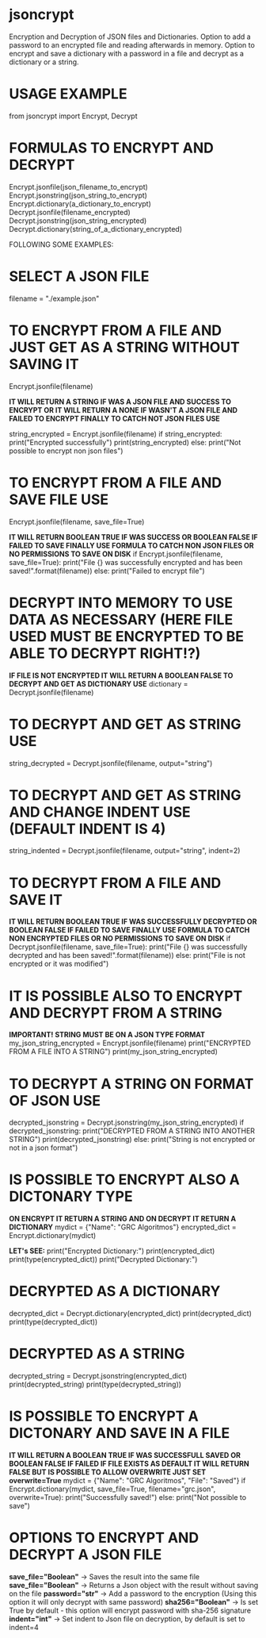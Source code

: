 # jsoncrypt
Encryption and Decryption of JSON files and Dictionaries.
Option to add a password to an encrypted file and reading afterwards in memory.
Option to encrypt and save a dictionary with a password in a file and decrypt as a dictionary or a string.

# USAGE EXAMPLE
from jsoncrypt import Encrypt, Decrypt

# FORMULAS TO ENCRYPT AND DECRYPT
Encrypt.jsonfile(json_filename_to_encrypt)
Encrypt.jsonstring(json_string_to_encrypt)
Encrypt.dictionary(a_dictionary_to_encrypt)
Decrypt.jsonfile(filename_encrypted)
Decrypt.jsonstring(json_string_encrypted)
Decrypt.dictionary(string_of_a_dictionary_encrypted)

FOLLOWING SOME EXAMPLES:

# SELECT A JSON FILE
filename = "./example.json"

# TO ENCRYPT FROM A FILE AND JUST GET AS A STRING WITHOUT SAVING IT
Encrypt.jsonfile(filename)

**IT WILL RETURN A STRING IF WAS A JSON FILE AND SUCCESS TO ENCRYPT OR
IT WILL RETURN A NONE IF WASN'T A JSON FILE AND FAILED TO ENCRYPT
FINALLY TO CATCH NOT JSON FILES USE**

string_encrypted = Encrypt.jsonfile(filename)
if string_encrypted:
    print("Encrypted successfully")
    print(string_encrypted)
else:
    print("Not possible to encrypt non json files")

# TO ENCRYPT FROM A FILE AND SAVE FILE USE
Encrypt.jsonfile(filename, save_file=True)

**IT WILL RETURN BOOLEAN TRUE IF WAS SUCCESS OR BOOLEAN FALSE IF FAILED TO SAVE
FINALLY USE FORMULA TO CATCH NON JSON FILES OR NO PERMISSIONS TO SAVE ON DISK**
if Encrypt.jsonfile(filename, save_file=True):
    print("File {} was successfully encrypted and has been saved!".format(filename))
else:
    print("Failed to encrypt file")

# DECRYPT INTO MEMORY TO USE DATA AS NECESSARY (HERE FILE USED MUST BE ENCRYPTED TO BE ABLE TO DECRYPT RIGHT!?)
**IF FILE IS NOT ENCRYPTED IT WILL RETURN A BOOLEAN FALSE
TO DECRYPT AND GET AS DICTIONARY USE**
dictionary = Decrypt.jsonfile(filename)

# TO DECRYPT AND GET AS STRING USE
string_decrypted = Decrypt.jsonfile(filename, output="string")

# TO DECRYPT AND GET AS STRING AND CHANGE INDENT USE (DEFAULT INDENT IS 4)
string_indented = Decrypt.jsonfile(filename, output="string", indent=2)

# TO DECRYPT FROM A FILE AND SAVE IT
**IT WILL RETURN BOOLEAN TRUE IF WAS SUCCESSFULLY DECRYPTED OR BOOLEAN FALSE IF FAILED TO SAVE
FINALLY USE FORMULA TO CATCH NON ENCRYPTED FILES OR NO PERMISSIONS TO SAVE ON DISK**
if Decrypt.jsonfile(filename, save_file=True):
    print("File {} was successfully decrypted and has been saved!".format(filename))
else:
    print("File is not encrypted or it was modified")

# IT IS POSSIBLE ALSO TO ENCRYPT AND DECRYPT FROM A STRING
**IMPORTANT! STRING MUST BE ON A JSON TYPE FORMAT**
my_json_string_encrypted = Encrypt.jsonfile(filename)
print("ENCRYPTED FROM A FILE INTO A STRING")
print(my_json_string_encrypted)

# TO DECRYPT A STRING ON FORMAT OF JSON USE
decrypted_jsonstring = Decrypt.jsonstring(my_json_string_encrypted)
if decrypted_jsonstring:
    print("DECRYPTED FROM A STRING INTO ANOTHER STRING")
    print(decrypted_jsonstring)
else:
    print("String is not encrypted or not in a json format")

# IS POSSIBLE TO ENCRYPT ALSO A DICTONARY TYPE
**ON ENCRYPT IT RETURN A STRING AND ON DECRYPT IT RETURN A DICTIONARY**
mydict = {"Name": "GRC Algoritmos"}
encrypted_dict = Encrypt.dictionary(mydict)

**LET's SEE:**
print("Encrypted Dictionary:")
print(encrypted_dict)
print(type(encrypted_dict))
print("Decrypted Dictionary:")

# DECRYPTED AS A DICTIONARY
decrypted_dict = Decrypt.dictionary(encrypted_dict)
print(decrypted_dict)
print(type(decrypted_dict))

# DECRYPTED AS A STRING
decrypted_string = Decrypt.jsonstring(encrypted_dict)
print(decrypted_string)
print(type(decrypted_string))

# IS POSSIBLE TO ENCRYPT A DICTONARY AND SAVE IN A FILE
**IT WILL RETURN A BOOLEAN TRUE IF WAS SUCCESSFULL SAVED OR BOOLEAN FALSE IF FAILED
IF FILE EXISTS AS DEFAULT IT WILL RETURN FALSE BUT IS POSSIBLE TO ALLOW OVERWRITE JUST SET overwrite=True**
mydict = {"Name": "GRC Algoritmos", "File": "Saved"}
if Encrypt.dictionary(mydict, save_file=True, filename="grc.json", overwrite=True):
    print("Successfully saved!")
else:
    print("Not possible to save")


# OPTIONS TO ENCRYPT AND DECRYPT A JSON FILE
**save_file="Boolean"**  -> Saves the result into the same file
**save_file="Boolean"**  -> Returns a Json object with the result without saving on the file
**password="str"**       -> Add a password to the encryption (Using this option it will only decrypt with same password)
**sha256="Boolean"**     -> Is set True by default - this option will encrypt password with sha-256 signature
**indent="int"**         -> Set indent to Json file on decryption, by default is set to indent=4


